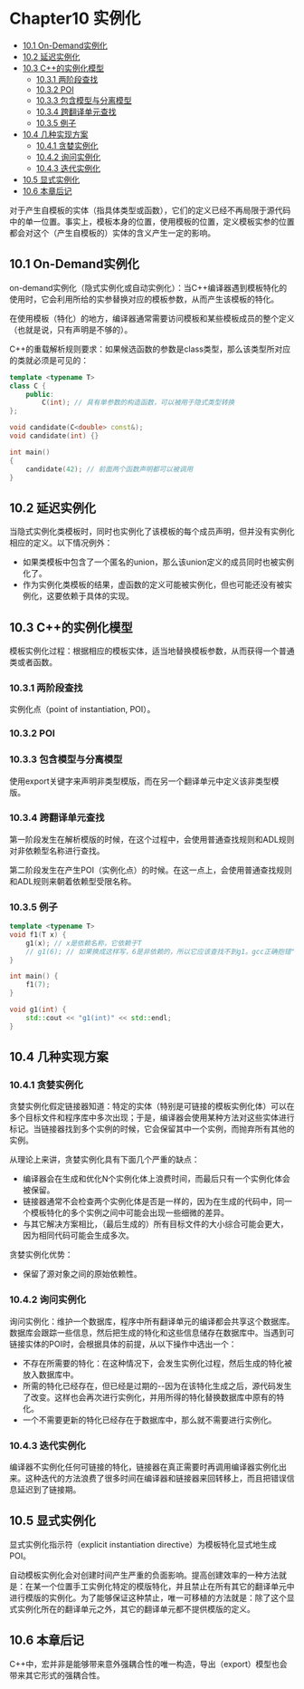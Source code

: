 # Chapter10 实例化

<!-- vim-markdown-toc GFM -->

* [10.1 On-Demand实例化](#101-on-demand实例化)
* [10.2 延迟实例化](#102-延迟实例化)
* [10.3 C++的实例化模型](#103-c的实例化模型)
    - [10.3.1 两阶段查找](#1031-两阶段查找)
    - [10.3.2 POI](#1032-poi)
    - [10.3.3 包含模型与分离模型](#1033-包含模型与分离模型)
    - [10.3.4 跨翻译单元查找](#1034-跨翻译单元查找)
    - [10.3.5 例子](#1035-例子)
* [10.4 几种实现方案](#104-几种实现方案)
    - [10.4.1 贪婪实例化](#1041-贪婪实例化)
    - [10.4.2 询问实例化](#1042-询问实例化)
    - [10.4.3 迭代实例化](#1043-迭代实例化)
* [10.5 显式实例化](#105-显式实例化)
* [10.6 本章后记](#106-本章后记)

<!-- vim-markdown-toc -->

对于产生自模板的实体（指具体类型或函数），它们的定义已经不再局限于源代码中的单一位置。事实上，模板本身的位置，使用模板的位置，定义模板实参的位置都会对这个（产生自模板的）实体的含义产生一定的影响。

## 10.1 On-Demand实例化

on-demand实例化（隐式实例化或自动实例化）：当C++编译器遇到模板特化的使用时，它会利用所给的实参替换对应的模板参数，从而产生该模板的特化。

在使用模板（特化）的地方，编译器通常需要访问模板和某些模板成员的整个定义（也就是说，只有声明是不够的）。

C++的重载解析规则要求：如果候选函数的参数是class类型，那么该类型所对应的类就必须是可见的：

```c++
template <typename T>
class C {
    public:
        C(int); // 具有单参数的构造函数，可以被用于隐式类型转换
};

void candidate(C<double> const&);
void candidate(int) {}

int main()
{
    candidate(42); // 前面两个函数声明都可以被调用
}
```



## 10.2 延迟实例化

当隐式实例化类模板时，同时也实例化了该模板的每个成员声明，但并没有实例化相应的定义。以下情况例外：

- 如果类模板中包含了一个匿名的union，那么该union定义的成员同时也被实例化了。
- 作为实例化类模板的结果，虚函数的定义可能被实例化，但也可能还没有被实例化，这要依赖于具体的实现。



## 10.3 C++的实例化模型

模板实例化过程：根据相应的模板实体，适当地替换模板参数，从而获得一个普通类或者函数。

### 10.3.1 两阶段查找

实例化点（point of instantiation, POI）。

### 10.3.2 POI

### 10.3.3 包含模型与分离模型

使用export关键字来声明非类型模版，而在另一个翻译单元中定义该非类型模版。

### 10.3.4 跨翻译单元查找

第一阶段发生在解析模版的时候，在这个过程中，会使用普通查找规则和ADL规则对非依赖型名称进行查找。

第二阶段发生在产生POI（实例化点）的时候。在这一点上，会使用普通查找规则和ADL规则来朝着依赖型受限名称。

### 10.3.5 例子

```c++
template <typename T>
void f1(T x) {
    g1(x); // x是依赖名称，它依赖于T
    // g1(6); // 如果换成这样写，6是非依赖的，所以它应该查找不到g1。gcc正确抱错"错误：'g1'的实参不依赖模版参数，所以'g1'的声明必须可用[-fpermissive]"，VC++却通过编译并调用了后面的g1，这是不符合标准的。
}

int main() {
    f1(7);
}

void g1(int) {
    std::cout << "g1(int)" << std::endl;
}
```



## 10.4 几种实现方案

### 10.4.1 贪婪实例化

贪婪实例化假定链接器知道：特定的实体（特别是可链接的模板实例化体）可以在多个目标文件和程序库中多次出现；于是，编译器会使用某种方法对这些实体进行标记。当链接器找到多个实例的时候，它会保留其中一个实例，而抛弃所有其他的实例。

从理论上来讲，贪婪实例化具有下面几个严重的缺点：

- 编译器会在生成和优化N个实例化体上浪费时间，而最后只有一个实例化体会被保留。
- 链接器通常不会检查两个实例化体是否是一样的，因为在生成的代码中，同一个模板特化的多个实例之间中可能会出现一些细微的差异。
- 与其它解决方案相比，（最后生成的）所有目标文件的大小综合可能会更大，因为相同代码可能会生成多次。

贪婪实例化优势：

- 保留了源对象之间的原始依赖性。

### 10.4.2 询问实例化

询问实例化：维护一个数据库，程序中所有翻译单元的编译都会共享这个数据库。数据库会跟踪一些信息，然后把生成的特化和这些信息储存在数据库中。当遇到可链接实体的POI时，会根据具体的前提，从以下操作中选出一个：

- 不存在所需要的特化：在这种情况下，会发生实例化过程，然后生成的特化被放入数据库中。
- 所需的特化已经存在，但已经是过期的--因为在该特化生成之后，源代码发生了改变。这样也会再次进行实例化，并用所得的特化替换数据库中原有的特化。
- 一个不需要更新的特化已经存在于数据库中，那么就不需要进行实例化。

### 10.4.3 迭代实例化

编译器不实例化任何可链接的特化，链接器在真正需要时再调用编译器实例化出来。这种迭代的方法浪费了很多时间在编译器和链接器来回转移上，而且把错误信息延迟到了链接期。



## 10.5 显式实例化

显式实例化指示符（explicit instantiation directive）为模板特化显式地生成POI。

自动模板实例化会对创建时间产生严重的负面影响。提高创建效率的一种方法就是：在某一个位置手工实例化特定的模版特化，并且禁止在所有其它的翻译单元中进行模版的实例化。为了能够保证这种禁止，唯一可移植的方法就是：除了这个显式实例化所在的翻译单元之外，其它的翻译单元都不提供模版的定义。



## 10.6 本章后记

C++中，宏并非是能够带来意外强耦合性的唯一构造，导出（export）模型也会带来其它形式的强耦合性。

